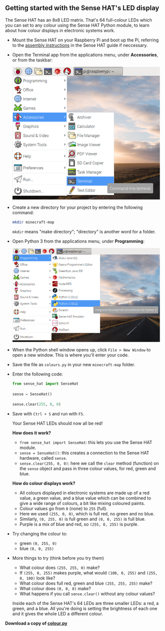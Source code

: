## Getting started with the Sense HAT's LED display

The Sense HAT has an 8x8 LED matrix. That's 64 full-colour LEDs which you can set to any colour using the Sense HAT Python module, to learn about how colour displays in electronic systems work.

- Mount the Sense HAT on your Raspberry Pi and boot up the Pi, referring to the [assembly instructions](https://projects.raspberrypi.org/en/projects/astro-pi-guide/assemble.md) in the Sense HAT guide if neccessary.

- Open the Terminal app from the applications menu, under **Accessories**, or from the taskbar:

    ![Open Terminal](images/terminal-app-menu.png)

- Create a new directory for your project by entering the following command:

    ```bash
    mkdir minecraft-map
    ```

    `mkdir` means "make directory"; "directory" is another word for a folder.

- Open Python 3 from the applications menu, under **Programming**:

    ![Open Python 3](images/python3-app-menu.png)

- When the Python shell window opens up, click `File > New Window` to open a new window. This is where you'll enter your code.

- Save the file as `colours.py` in your new `minecraft-map` folder.

- Enter the following code:

    ```python
    from sense_hat import SenseHat

    sense = SenseHat()

    sense.clear(255, 0, 0)
    ```

- Save with `Ctrl + S` and run with `F5`.

    Your Sense HAT LEDs should now all be red!

    **How does it work?**

    - `from sense_hat import SenseHat`: this lets you use the Sense HAT module.
    - `sense = SenseHat()`: this creates a connection to the Sense HAT hardware, called `sense`.
    - `sense.clear(255, 0, 0)`: here we call the `clear` method (function) on the `sense` object and pass in three colour values, for red, green and blue.

    **How do colour displays work?**

    - All colours displayed in electronic systems are made up of a red value, a green value, and a blue value which can be combined to give a wide range of colours, a bit like mixing coloured paints.
    - Colour values go from `0` (none) to `255` (full).
    - Here we used `(255, 0, 0)`, which is full red, no green and no blue.
    - Similarly, `(0, 255, 0)` is full green and `(0, 0, 255)` is full blue.
    - Purple is a mix of blue and red, so `(255, 0, 255)` is purple.

- Try changing the colour to:

    - green `(0, 255, 0)`
    - blue `(0, 0, 255)`

- More things to try (think before you try them)

    - What colour does `(255, 255, 0)` make?
    - If `(255, 0, 255)` makes purple, what would `(100, 0, 255)` and `(255, 0, 100)` look like?
    - What colour does full red, green and blue `(255, 255, 255)` make?
    - What colour does `(0, 0, 0)` make?
    - What happens if you call `sense.clear()` without any colour values?

    Inside each of the Sense HAT's 64 LEDs are three smaller LEDs: a red, a green, and a blue. All you're doing is setting the brightness of each one and it gives the whole LED a different colour.

**Download a copy of [colour.py](resources/colour.py)**

